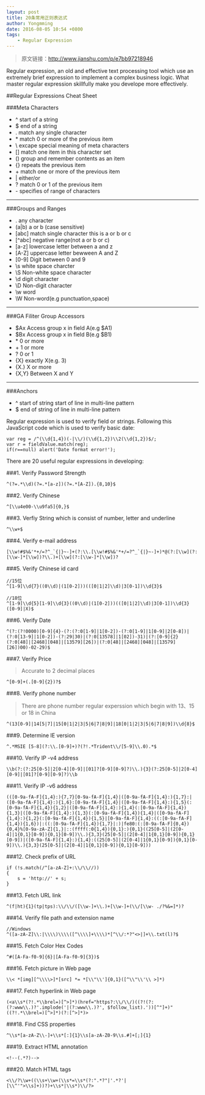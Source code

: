 ```yaml
---
layout: post 
title: 20条常用正则表达式
author: Yongmming
date: 2016-08-05 10:54 +0800
tags: 
    - Regular Expression
---
```


> 原文链接：http://www.jianshu.com/p/e7bb97218946

Regular expression, an old and effective text processing tool which use an extremely brief expression to implement a complex business logic. What master regular expression skillfully make you develope more effectively.

##Regular Expressions Cheat Sheet 

###Meta Characters
- ^ start of a string
- $ end of a string
- . match any single character
- \* match 0 or more of the previous item
- \ excape special meaning of meta characters
- [] match one item in this character set
- () group and remember contents as an item
- {} repeats the previous item
- \+ match one or more of the previous item
- | either/or
- ? match 0 or 1 of the previous item
- \- specifies of range of characters
------
###Groups and Ranges
- . any character
- (a|b) a or b (case sensitive)
- [abc] match single character this is a or b or c
- [^abc] negative range(not a or b or c)
- [a-z] lowercase letter between a and z
- [A-Z] uppercase letter bewween A and Z
- [0-9] Digit between 0 and 9
- \s white space charcter
- \S Non-white space character
- \d digit character
- \D Non-digit character 
- \w word
- \W Non-word(e.g punctuation,space)
------
###GA Filiter Group Accessors
- $Ax Access group x in field A(e.g $A1)
- $Bx Access group x in field B(e.g $B1)
- \* 0 or more 
- \+ 1 or more
- ? 0 or 1
- {X} exactly X(e.g. 3)
- {X.} X or more
- {X,Y} Between X and Y
-------
###Anchors
- ^ start of string start of line in multi-line pattern
- $ end of string of line in multi-line pattern

Regular expression is used to verify field or strings. Following this JavaScript code which is used to verify basic date:
```
var reg = /^(\\d{1,4})(-|\\/)(\\d{1,2})\\2(\\d{1,2})$/;
var r = fieldValue.match(reg);
if(r==null) alert('Date format error!');
```


There are 20 useful regular expressions in developing:

###1. Verify Password Strength
```
^(?=.*\\d)(?=.*[a-z])(?=.*[A-Z]).{8,10}$
```

###2. Verify Chinese
```
^[\\u4e00-\\u9fa5]{0,}$
```

###3. Verfiy String which is consist of number, letter and underline
```
^\\w+$
```

###4. Verify e-mail address
```
[\\w!#$%&'*+/=?^_`{|}~-]+(?:\\.[\\w!#$%&'*+/=?^_`{|}~-]+)*@(?:[\\w](?:[\\w-]*[\\w])?\\.)+[\\w](?:[\\w-]*[\\w])?

```

###5. Verify Chinese id card
```
//15位
^[1-9]\\d{7}((0\\d)|(1[0-2]))(([0|1|2]\\d)|3[0-1])\\d{3}$

//18位
^[1-9]\\d{5}[1-9]\\d{3}((0\\d)|(1[0-2]))(([0|1|2]\\d)|3[0-1])\\d{3}([0-9]|X)$
```

###6. Verify Date
```
^(?:(?!0000)[0-9]{4}-(?:(?:0[1-9]|1[0-2])-(?:0[1-9]|1[0-9]|2[0-8])|(?:0[13-9]|1[0-2])-(?:29|30)|(?:0[13578]|1[02])-31)|(?:[0-9]{2}(?:0[48]|[2468][048]|[13579][26])|(?:0[48]|[2468][048]|[13579][26])00)-02-29)$
```


###7. Verify Price
> Accurate to 2 decimal places
```
^[0-9]+(.[0-9]{2})?$
```

###8. Verify phone number
> There are phone number regular experssion which begin with 13、15 or 18 in China

```
^(13[0-9]|14[5|7]|15[0|1|2|3|5|6|7|8|9]|18[0|1|2|3|5|6|7|8|9])\\d{8}$
```

###9. Determine IE version
```
^.*MSIE [5-8](?:\\.[0-9]+)?(?!.*Trident\\/[5-9]\\.0).*$
```

###10. Verify IP -v4 address
```
\\b(?:(?:25[0-5]|2[0-4][0-9]|[01]?[0-9][0-9]?)\\.){3}(?:25[0-5]|2[0-4][0-9]|[01]?[0-9][0-9]?)\\b

```

###11. Verify IP -v6 address
```
(([0-9a-fA-F]{1,4}:){7,7}[0-9a-fA-F]{1,4}|([0-9a-fA-F]{1,4}:){1,7}:|([0-9a-fA-F]{1,4}:){1,6}:[0-9a-fA-F]{1,4}|([0-9a-fA-F]{1,4}:){1,5}(:[0-9a-fA-F]{1,4}){1,2}|([0-9a-fA-F]{1,4}:){1,4}(:[0-9a-fA-F]{1,4}){1,3}|([0-9a-fA-F]{1,4}:){1,3}(:[0-9a-fA-F]{1,4}){1,4}|([0-9a-fA-F]{1,4}:){1,2}(:[0-9a-fA-F]{1,4}){1,5}|[0-9a-fA-F]{1,4}:((:[0-9a-fA-F]{1,4}){1,6})|:((:[0-9a-fA-F]{1,4}){1,7}|:)|fe80:(:[0-9a-fA-F]{0,4}){0,4}%[0-9a-zA-Z]{1,}|::(ffff(:0{1,4}){0,1}:){0,1}((25[0-5]|(2[0-4]|1{0,1}[0-9]){0,1}[0-9])\\.){3,3}(25[0-5]|(2[0-4]|1{0,1}[0-9]){0,1}[0-9])|([0-9a-fA-F]{1,4}:){1,4}:((25[0-5]|(2[0-4]|1{0,1}[0-9]){0,1}[0-9])\\.){3,3}(25[0-5]|(2[0-4]|1{0,1}[0-9]){0,1}[0-9]))
```

###12. Check prefix of URL
```
if (!s.match(/^[a-zA-Z]+:\\/\\//))
{
    s = 'http://' + s;
}
```

###13. Fetch URL link
```
^(f|ht){1}(tp|tps):\\/\\/([\\w-]+\\.)+[\\w-]+(\\/[\\w- ./?%&=]*)?

```

###14. Verify file path and extension name
```
//Windows
^([a-zA-Z]\\:|\\\\)\\\\([^\\\\]+\\\\)*[^\\/:*?"<>|]+\\.txt(l)?$
```

###15. Fetch Color Hex Codes
```
^#([A-Fa-f0-9]{6}|[A-Fa-f0-9]{3})$
```

###16. Fetch picture in Web page
```
\\< *[img][^\\\\>]*[src] *= *[\\"\\']{0,1}([^\\"\\'\\ >]*)
```

###17. Fetch hyperlink in Web page
```
(<a\\s*(?!.*\\brel=)[^>]*)(href="https?:\\/\\/)((?!(?:(?:www\\.)?'.implode('|(?:www\\.)?', $follow_list).'))[^"]+)"((?!.*\\brel=)[^>]*)(?:[^>]*)>

```

###18. Find CSS properties
```
^\\s*[a-zA-Z\\-]+\\s*[:]{1}\\s[a-zA-Z0-9\\s.#]+[;]{1}
```

###19. Extract HTML annotation
```
<!--(.*?)-->
```

###20. Match HTML tags
```
<\\/?\\w+((\\s+\\w+(\\s*=\\s*(?:".*?"|'.*?'|[\\^'">\\s]+))?)+\\s*|\\s*)\\/?>
```
